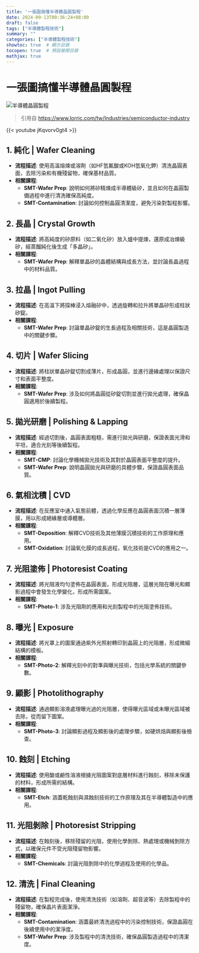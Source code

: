 ```yaml
---
title: '一張圖搞懂半導體晶圓製程'
date: 2024-09-13T00:36:24+08:00
draft: false
tags: ["半導體製程技術"]
summary: ""
categories: ["半導體製程技術"]
showtoc: true  # 顯示目錄
tocopen: true  # 預設展開目錄
mathjax: true
---
```


# 一張圖搞懂半導體晶圓製程

![半導體晶圓製程](/images/Wafer-processing.png)
> 引用自 https://www.lorric.com/tw/Industries/semiconductor-industry


{{< youtube jKqvorv0gt4 >}}


## 1. 純化 | Wafer Cleaning
- **流程描述**: 使用高溫熔煉或溶劑（如HF氫氟酸或KOH氫氧化鉀）清洗晶圓表面，去除污染和有機殘留物，確保基材品質。
- **相關課程**: 
  - **SMT-Wafer Prep**: 說明如何將矽精煉成半導體級矽，並且如何在晶圓製備過程中進行清洗確保高純度。
  - **SMT-Contamination**: 討論如何控制晶圓清潔度，避免污染對製程影響。

## 2. 長晶 | Crystal Growth
- **流程描述**: 將高純度的矽原料（如二氧化矽）放入爐中提煉，還原成冶煉級矽，經蒸餾純化後生成「多晶矽」。
- **相關課程**: 
  - **SMT-Wafer Prep**: 解釋單晶矽的晶體結構與成長方法，並討論長晶過程中的材料品質。

## 3. 拉晶 | Ingot Pulling
- **流程描述**: 在高溫下將探棒浸入熔融矽中，透過旋轉和拉升將單晶矽形成柱狀矽錠。
- **相關課程**: 
  - **SMT-Wafer Prep**: 討論單晶矽錠的生長過程及相關技術，這是晶圓製造中的關鍵步驟。

## 4. 切片 | Wafer Slicing
- **流程描述**: 將柱狀單晶矽錠切割成薄片，形成晶圓，並進行邊緣處理以保證尺寸和表面平整度。
- **相關課程**: 
  - **SMT-Wafer Prep**: 涉及如何將晶圓從矽錠切割並進行拋光處理，確保晶圓適用於後續製程。

## 5. 拋光研磨 | Polishing & Lapping
- **流程描述**: 經過切割後，晶圓表面粗糙，需進行拋光與研磨，保證表面光滑和平坦，適合光刻等後續製程。
- **相關課程**: 
  - **SMT-CMP**: 討論化學機械拋光技術及其對於晶圓表面平整度的提升。
  - **SMT-Wafer Prep**: 說明晶圓拋光與研磨的具體步驟，保證晶圓表面品質。

## 6. 氣相沈積 | CVD
- **流程描述**: 在反應室中通入氣態前體，透過化學反應在晶圓表面沉積一層薄膜，用以形成絕緣層或導體層。
- **相關課程**: 
  - **SMT-Deposition**: 解釋CVD技術及其他薄膜沉積技術的工作原理和應用。
  - **SMT-Oxidation**: 討論氧化膜的成長過程，氧化技術是CVD的應用之一。

## 7. 光阻塗佈 | Photoresist Coating
- **流程描述**: 將光阻液均勻塗佈在晶圓表面，形成光阻層，這層光阻在曝光和顯影過程中會發生化學變化，形成所需圖案。
- **相關課程**: 
  - **SMT-Photo-1**: 涉及光阻劑的應用和光刻製程中的光阻塗佈技術。

## 8. 曝光 | Exposure
- **流程描述**: 將光罩上的圖案通過紫外光照射轉印到晶圓上的光阻層，形成微細結構的模板。
- **相關課程**: 
  - **SMT-Photo-2**: 解釋光刻中的對準與曝光技術，包括光學系統的關鍵參數。

## 9. 顯影 | Photolithography
- **流程描述**: 通過顯影溶液處理曝光過的光阻層，使得曝光區域或未曝光區域被去除，從而留下圖案。
- **相關課程**: 
  - **SMT-Photo-3**: 討論顯影過程及顯影後的處理步驟，如硬烘焙與顯影後檢查。

## 10. 蝕刻 | Etching
- **流程描述**: 使用酸或鹼性溶液根據光阻圖案對底層材料進行蝕刻，移除未保護的材料，形成所需的結構。
- **相關課程**: 
  - **SMT-Etch**: 涵蓋乾蝕刻與濕蝕刻技術的工作原理及其在半導體製造中的應用。

## 11. 光阻剝除 | Photoresist Stripping
- **流程描述**: 在蝕刻後，移除殘留的光阻，使用化學剝除、熱處理或機械剝除方式，以確保元件不受光阻殘留物影響。
- **相關課程**: 
  - **SMT-Chemicals**: 討論光阻剝除中的化學過程及使用的化學品。

## 12. 清洗 | Final Cleaning
- **流程描述**: 在製程完成後，使用清洗技術（如溶劑、超音波等）去除製程中的殘留物，確保晶片表面潔淨。
- **相關課程**: 
  - **SMT-Contamination**: 涵蓋最終清洗過程中的污染控制技術，保證晶圓在後續使用中的潔淨度。
  - **SMT-Wafer Prep**: 涉及製程中的清洗技術，確保晶圓製造過程中的清潔度。



